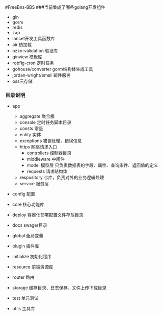 #FreeBns-BBS
###当前集成了哪些golang开发组件
 - gin
 - gorm
 - redis
 - zap
 - lancet开发工具函数库
 - air 热加载
 - ozzo-validation 验证库
 - ginview 模板库
 - robfig-cron 定时任务
 - gohouse/converter gorm结构体生成工具
 - jordan-wright/email  邮件服务
 - oss云存储

### 目录说明
- app
    - aggregate 聚合根
    - console 定时任务脚本目录
    - consts 常量
    - entity  实体
    - exceptions 错误处理，错误信息
    - https 网络请求入口
      - controllers 控制器目录
      - middleware 中间件
      - model 模型层 只负责数据表的字段、属性、查询条件、返回值的定义
      - requests 请求结构体
    - respository 仓库，负责对外的业务逻辑处理
    - service 服务层
    
- config 配置
- core 核心功能库
- deploy 容器化部署配置文件存放目录
- docs swager目录
- global 全局变量
- plugin 插件库
- initialize 初始化程序
- resource 前端资源库
- router 路由
- storage 缓存目录、日志保存、文件上传下载目录
- test 单元测试
- utils 工具库